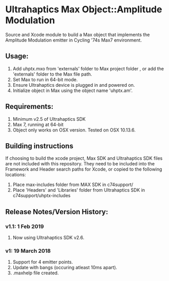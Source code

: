 #  Ultrahaptics Max Object::Amplitude Modulation

Source and Xcode module to build a Max object that implements the Amplitude Modulation emitter in Cycling '74s Max7 environment.


## Usage:
1. Add uhptx.mxo from 'externals' folder to Max project folder , or add the 'externals' folder to the Max file path.
2. Set Max to run in 64-bit mode.
3. Ensure Ultrahaptics device is plugged in and powered on.
4. Initialize object in Max using the object name 'uhptx.am'.


## Requirements:
1. Minimum v2.5 of Ultrahaptics SDK
2. Max 7, running at 64-bit
3. Object only works on OSX version. Tested on OSX 10.13.6.

## Building instructions
If choosing to build the xcode project, Max SDK and Ultrahaptics SDK files are not included with this repository. They need to be included into the Framework and Header search paths for Xcode, or copied to the following locations:
1. Place max-includes folder from MAX SDK in c74support/
2. Place 'Headers' and 'Libraries' folder from Ultrahaptics SDK in c74support/uhptx-includes

## Release Notes/Version History:

### v1.1: 1 Feb 2019
1. Now using Ultrahaptics SDK v2.6.

### v1: 19 March 2018
1. Support for 4 emitter points.
2. Update with bangs (occuring atleast 10ms apart).
3. .maxhelp file created.
